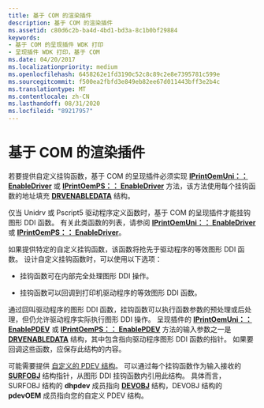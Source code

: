 ```yaml
---
title: 基于 COM 的渲染插件
description: 基于 COM 的渲染插件
ms.assetid: c80d6c2b-ba4d-4bd1-bd3a-8c1b0bf29884
keywords:
- 基于 COM 的呈现插件 WDK 打印
- 呈现插件 WDK 打印，基于 COM
ms.date: 04/20/2017
ms.localizationpriority: medium
ms.openlocfilehash: 6458262e1fd3190c52c8c89c2e8e7395781c599e
ms.sourcegitcommit: f500ea2fbfd3e849eb82ee67d011443bff3e2b4c
ms.translationtype: MT
ms.contentlocale: zh-CN
ms.lasthandoff: 08/31/2020
ms.locfileid: "89217957"
---
```

# <a name="com-based-rendering-plug-ins"></a>基于 COM 的渲染插件





若要提供自定义挂钩函数，基于 COM 的呈现插件必须实现 [**IPrintOemUni：： EnableDriver**](/windows-hardware/drivers/ddi/prcomoem/nf-prcomoem-iprintoemuni-enabledriver) 或 [**IPrintOemPS：： EnableDriver**](/windows-hardware/drivers/ddi/prcomoem/nf-prcomoem-iprintoemps-enabledriver) 方法，该方法使用每个挂钩函数的地址填充 [**DRVENABLEDATA**](/windows/win32/api/winddi/ns-winddi-tagdrvenabledata) 结构。

仅当 Unidrv 或 Pscript5 驱动程序定义函数时，基于 COM 的呈现插件才能挂钩图形 DDI 函数。 有关此类函数的列表，请参阅 [**IPrintOemUni：： EnableDriver**](/windows-hardware/drivers/ddi/prcomoem/nf-prcomoem-iprintoemuni-enabledriver) 或 [**IPrintOemPS：： EnableDriver**](/windows-hardware/drivers/ddi/prcomoem/nf-prcomoem-iprintoemps-enabledriver)。

如果提供特定的自定义挂钩函数，该函数将抢先于驱动程序的等效图形 DDI 函数。 设计自定义挂钩函数时，可以使用以下选项：

-   挂钩函数可在内部完全处理图形 DDI 操作。

-   挂钩函数可以回调到打印机驱动程序的等效图形 DDI 函数。

通过回叫驱动程序的图形 DDI 函数，挂钩函数可以执行函数参数的预处理或后处理，但仍允许驱动程序实际执行图形 DDI 操作。 呈现插件的 [**IPrintOemUni：： EnablePDEV**](/windows-hardware/drivers/ddi/prcomoem/nf-prcomoem-iprintoemuni-enablepdev) 或 [**IPrintOemPS：： EnablePDEV**](/windows-hardware/drivers/ddi/prcomoem/nf-prcomoem-iprintoemps-enablepdev) 方法的输入参数之一是 [**DRVENABLEDATA**](/windows/win32/api/winddi/ns-winddi-tagdrvenabledata) 结构，其中包含指向驱动程序图形 DDI 函数的指针。 如果要回调这些函数，应保存此结构的内容。

可能需要提供 [自定义的 PDEV 结构](customized-pdev-structures.md)。 可以通过每个挂钩函数作为输入接收的 [**SURFOBJ**](/windows/win32/api/winddi/ns-winddi-_surfobj) 结构指针，从图形 DDI 挂钩函数内引用此结构。 具体而言，SURFOBJ 结构的 **dhpdev** 成员指向 [**DEVOBJ**](/windows-hardware/drivers/ddi/printoem/ns-printoem-_devobj) 结构，DEVOBJ 结构的 **pdevOEM** 成员指向您的自定义 PDEV 结构。

 

